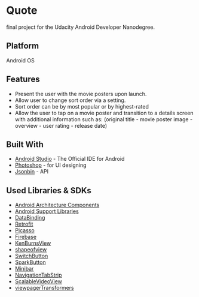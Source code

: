 # Quote

final project for the Udacity Android Developer Nanodegree.

## Platform
Android OS
## Features
* Present the user with the movie posters upon launch.
* Allow user to change sort order via a setting.
* Sort order can be by most popular or by highest-rated
* Allow the user to tap on a movie poster and transition to a details screen with additional information such as:
  (original title - movie poster image - overview - user rating - release date)
## Built With
* [Android Studio](https://developer.android.com/studio/index.html) - The Official IDE for Android
* [Photoshop](https://www.photoshop.com/) - for UI designing
* [Jsonbin](https://jsonbin.io/) - API

## Used Libraries & SDKs
* [Android Architecture Components](https://developer.android.com/topic/libraries/architecture/)
* [Android Support Libraries](https://developer.android.com/topic/libraries/support-library/packages.html)
* [DataBinding](https://developer.android.com/topic/libraries/data-binding/index.html)
* [Retrofit](https://square.github.io/retrofit/)
* [Picasso](http://square.github.io/picasso/)
* [Firebase](https://firebase.google.com/)
* [KenBurnsView](https://github.com/flavioarfaria/KenBurnsView)
* [shapeofview](https://github.com/florent37/ShapeOfView)
* [SwitchButton](https://github.com/KingJA/SwitchButton)
* [SparkButton](https://github.com/varunest/SparkButton)
* [Minibar](https://github.com/mayuroks/minibar)
* [NavigationTabStrip](https://github.com/Devlight/NavigationTabStrip)
* [ScalableVideoView](https://github.com/yqritc/Android-ScalableVideoView)
* [viewpagerTransformers](https://github.com/geftimov/android-viewpager-transformers)

